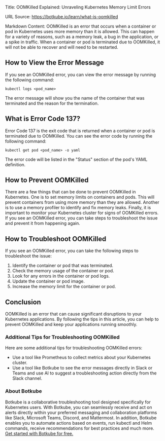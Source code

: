 Title: OOMKilled Explained: Unraveling Kubernetes Memory Limit Errors

URL Source: https://botkube.io/learn/what-is-oomkilled

Markdown Content:
OOMKilled is an error that occurs when a container or pod in Kubernetes uses more memory than it is allowed. This can happen for a variety of reasons, such as a memory leak, a bug in the application, or a spike in traffic. When a container or pod is terminated due to OOMKilled, it will not be able to recover and will need to be restarted.

**How to View the Error Message**
---------------------------------

If you see an OOMKilled error, you can view the error message by running the following command:

`kubectl logs <pod_name>`

The error message will show you the name of the container that was terminated and the reason for the termination.

**What is Error Code 137?**
---------------------------

Error Code 137 is the exit code that is returned when a container or pod is terminated due to OOMKilled. You can see the error code by running the following command:

`kubectl get pod <pod_name> -o yaml`

The error code will be listed in the "Status" section of the pod's YAML definition.

**How to Prevent OOMKilled**
----------------------------

There are a few things that can be done to prevent OOMKilled in Kubernetes. One is to set memory limits on containers and pods. This will prevent containers from using more memory than they are allowed. Another is to use a memory profiler to identify and fix memory leaks. Finally, it is important to monitor your Kubernetes cluster for signs of OOMKilled errors. If you see an OOMKilled error, you can take steps to troubleshoot the issue and prevent it from happening again.

**How to Troubleshoot OOMKilled**
---------------------------------

If you see an OOMKilled error, you can take the following steps to troubleshoot the issue:

1.  Identify the container or pod that was terminated.
2.  Check the memory usage of the container or pod.
3.  Look for any errors in the container or pod logs.
4.  Update the container or pod image.
5.  Increase the memory limit for the container or pod.

**Conclusion**
--------------

OOMKilled is an error that can cause significant disruptions to your Kubernetes applications. By following the tips in this article, you can help to prevent OOMKilled and keep your applications running smoothly.

### **Additional Tips for Troubleshooting OOMKilled**

Here are some additional tips for troubleshooting OOMKilled errors:

*   Use a tool like Prometheus to collect metrics about your Kubernetes cluster.
*   Use a tool like Botkube to see the error messages directly in Slack or Teams and use AI to suggest a troubleshooting action directly from the Slack channel.

### About Botkube

Botkube is a collaborative troubleshooting tool designed specifically for Kubernetes users. With Botkube, you can seamlessly receive and act on alerts directly within your preferred messaging and collaboration platforms like Slack, Microsoft Teams, Discord, and Mattermost. In addition, Botkube enables you to automate actions based on events, run kubectl and Helm commands, receive recommendations for best practices and much more. [Get started with Botkube for free.](http://app.botkube.io/)

